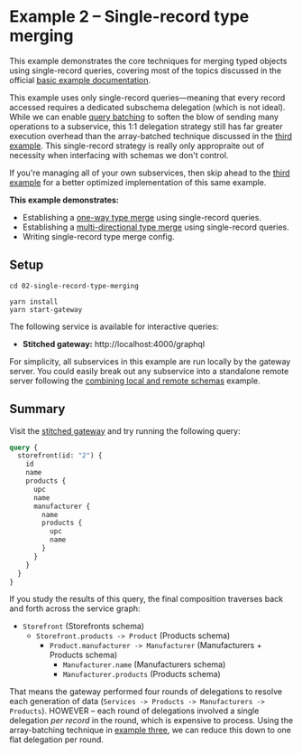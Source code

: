 # Example 2 – Single-record type merging

This example demonstrates the core techniques for merging typed objects using single-record queries, covering most of the topics discussed in the official [basic example documentation](https://www.graphql-tools.com/docs/stitch-type-merging#basic-example).

This example uses only single-record queries&mdash;meaning that every record accessed requires a dedicated subschema delegation (which is not ideal). While we can enable [query batching](https://github.com/gmac/schema-stitching-demos/wiki/Batching-Arrays-and-Queries#what-is-query-batching) to soften the blow of sending many operations to a subservice, this 1:1 delegation strategy still has far greater execution overhead than the array-batched technique discussed in the [third example](../03-array-batched-type-merge). This single-record strategy is really only appropraite out of necessity when interfacing with schemas we don't control.

If you're managing all of your own subservices, then skip ahead to the [third example](../03-array-batched-type-merge) for a better optimized implementation of this same example.

**This example demonstrates:**

- Establishing a [one-way type merge](https://www.graphql-tools.com/docs/stitch-type-merging#unidirectional-merges) using single-record queries.
- Establishing a [multi-directional type merge](https://www.graphql-tools.com/docs/stitch-type-merging#basic-example) using single-record queries.
- Writing single-record type merge config.

## Setup

```shell
cd 02-single-record-type-merging

yarn install
yarn start-gateway
```

The following service is available for interactive queries:

- **Stitched gateway:** http://localhost:4000/graphql

For simplicity, all subservices in this example are run locally by the gateway server. You could easily break out any subservice into a standalone remote server following the [combining local and remote schemas](../01-combining-local-and-remote-schemas) example.

## Summary

Visit the [stitched gateway](http://localhost:4000/graphql) and try running the following query:

```graphql
query {
  storefront(id: "2") {
    id
    name
    products {
      upc
      name
      manufacturer {
        name
        products {
          upc
          name
        }
      }
    }
  }
}
```

If you study the results of this query, the final composition traverses back and forth across the service graph:

- `Storefront` (Storefronts schema)
  - `Storefront.products -> Product` (Products schema)
    - `Product.manufacturer -> Manufacturer` (Manufacturers + Products schema)
      - `Manufacturer.name` (Manufacturers schema)
      - `Manufacturer.products` (Products schema)

That means the gateway performed four rounds of delegations to resolve each generation of data (`Services -> Products -> Manufacturers -> Products`). HOWEVER – each round of delegations involved a single delegation _per record_ in the round, which is expensive to process. Using the array-batching technique in [example three](../03-array-batched-type-merge), we can reduce this down to one flat delegation per round.
